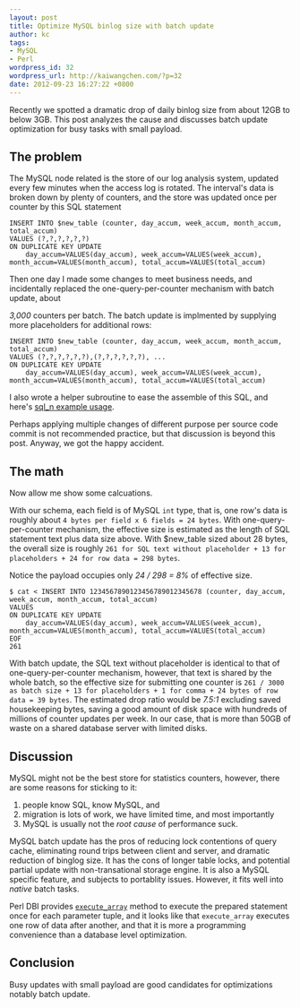 ```yaml
---
layout: post
title: Optimize MySQL binlog size with batch update
author: kc
tags:
- MySQL
- Perl
wordpress_id: 32
wordpress_url: http://kaiwangchen.com/?p=32
date: 2012-09-23 16:27:22 +0800
---
```


Recently we spotted a dramatic drop of daily binlog size from about 12GB to below 3GB. This post analyzes the cause and discusses batch update optimization for busy tasks with small payload. <!--more-->

## The problem

The MySQL node related is the store of our log analysis system, updated every few minutes when the access log is rotated. The interval's data is broken down by plenty of counters, and the store was updated once per counter by this SQL statement 

    INSERT INTO $new_table (counter, day_accum, week_accum, month_accum, total_accum)
    VALUES (?,?,?,?,?,?)
    ON DUPLICATE KEY UPDATE
        day_accum=VALUES(day_accum), week_accum=VALUES(week_accum), month_accum=VALUES(month_accum), total_accum=VALUES(total_accum)

Then one day I made some changes to meet business needs, and incidentally replaced the one-query-per-counter mechanism with batch update, about 

*3,000* counters per batch. The batch update is implmented by supplying more placeholders for additional rows: 

    INSERT INTO $new_table (counter, day_accum, week_accum, month_accum, total_accum)
    VALUES (?,?,?,?,?,?),(?,?,?,?,?,?), ...
    ON DUPLICATE KEY UPDATE
        day_accum=VALUES(day_accum), week_accum=VALUES(week_accum), month_accum=VALUES(month_accum), total_accum=VALUES(total_accum)

I also wrote a helper subroutine to ease the assemble of this SQL, and here's [sql_n example usage][1]. 

Perhaps applying multiple changes of different purpose per source code commit is not recommended practice, but that discussion is beyond this post. Anyway, we got the happy accident. 

## The math

Now allow me show some calcuations. 

With our schema, each field is of MySQL `int` type, that is, one row's data is roughly about `4 bytes per field x 6 fields = 24 bytes`. With one-query-per-counter mechanism, the effective size is estimated as the length of SQL statement text plus data size above. With $new_table sized about 28 bytes, the overall size is roughly `261 for SQL text without placeholder + 13 for placeholders + 24 for row data = 298 bytes`. 

Notice the payload occupies only *24 / 298 = 8%* of effective size. 

    $ cat < INSERT INTO 1234567890123456789012345678 (counter, day_accum, week_accum, month_accum, total_accum)
    VALUES 
    ON DUPLICATE KEY UPDATE
        day_accum=VALUES(day_accum), week_accum=VALUES(week_accum), month_accum=VALUES(month_accum), total_accum=VALUES(total_accum)
    EOF
    261

With batch update, the SQL text without placeholder is identical to that of one-query-per-counter mechanism, however, that text is shared by the whole batch, so the effective size for submitting one counter is `261 / 3000 as batch size + 13 for placeholders + 1 for comma + 24 bytes of row data = 39 bytes`. The estimated drop ratio would be *7.5:1* excluding saved housekeeping bytes, saving a good amount of disk space with hundreds of millions of counter updates per week. In our case, that is more than 50GB of waste on a shared database server with limited disks. 

## Discussion

MySQL might not be the best store for statistics counters, however, there are some reasons for sticking to it:

1. people know SQL, know MySQL, and
2. migration is lots of work, we have limited time, and most importantly
3. MySQL is usually not the *root cause* of performance suck. 

MySQL batch update has the pros of reducing lock contentions of query cache, eliminating round trips between client and server, and dramatic reduction of binglog size. It has the cons of longer table locks, and potential partial update with non-transational storage engine. It is also a MySQL specific feature, and subjects to portablity issues. However, it fits well into *native* batch tasks. 

Perl DBI provides [`execute_array`][2] method to execute the prepared statement once for each parameter tuple, and it looks like that `execute_array` executes one row of data after another, and that it is more a programming convenience than a database level optimization. 

## Conclusion

Busy updates with small payload are good candidates for optimizations notably batch update.

 [1]: http://kaiwangchen.com/wp-content/uploads/2012/09/batch_update_example.pl_.txt
 [2]: http://search.cpan.org/~timb/DBI/DBI.pm#execute_array "perldoc DBI"
